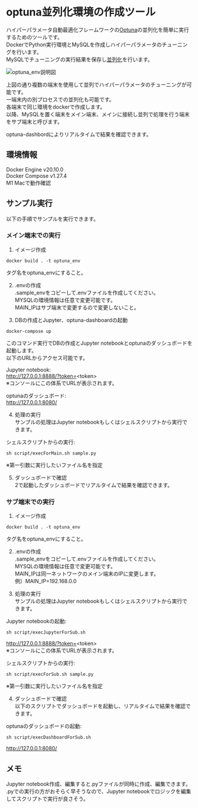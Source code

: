 # optuna並列化環境の作成ツール

ハイパーパラメータ自動最適化フレームワークの[Optuna](https://optuna.org/)の並列化を簡単に実行するためのツールです。  
DockerでPython実行環境とMySQLを作成しハイパーパラメータのチューニングを行います。  
MySQLでチューニングの実行結果を保存し[並列化](https://optuna.readthedocs.io/en/stable/tutorial/10_key_features/004_distributed.html)を行います。  
  
![optuna_env説明図](https://user-images.githubusercontent.com/72649937/111029676-488ef080-8441-11eb-8312-46e3d132230e.png)  
  
上図の通り複数の端末を使用して並列でハイパーパラメータのチューニングが可能です。  
一端末内の別プロセスでの並列化も可能です。  
各端末で同じ環境をdockerで作成します。  
以降、MySQLを置く端末をメイン端末、メインに接続し並列で処理を行う端末をサブ端末と呼びます。  
  
optuna-dashbordによりリアルタイムで結果を確認できます。  

## 環境情報
Docker Engine v20.10.0  
Docker Compose v1.27.4  
M1 Macで動作確認  

## サンプル実行
以下の手順でサンプルを実行できます。

### メイン端末での実行
1. イメージ作成  
```
docker build . -t optuna_env
```
タグ名をoptuna_envにすること。

2. .envの作成  
.sample_envをコピーして.envファイルを作成してください。  
MYSQLの環境情報は任意で変更可能です。  
MAIN_IPはサブ端末で変更するので変更しないこと。  

3. DBの作成とJupyter、optuna-dashboardの起動  
```
docker-compose up
```
このコマンド実行でDBの作成とJupyter notebookとoptunaのダッシュボードを起動します。  
以下のURLからアクセス可能です。  
  
Jupyter notebook:  
http://127.0.0.1:8888/?token=<token\>  
※コンソールにこの体系でURLが表示されます。  
  
optunaのダッシュボード:  
http://127.0.0.1:8080/

4. 処理の実行  
サンプルの処理はJupyter notebookもしくはシェルスクリプトから実行できます。  
  
シェルスクリプトからの実行:  
```
sh script/execForMain.sh sample.py
```
※第一引数に実行したいファイル名を指定  

5. ダッシュボードで確認  
2で起動したダッシュボードでリアルタイムで結果を確認できます。

### サブ端末での実行
1. イメージ作成  
```
docker build . -t optuna_env
```
タグ名をoptuna_envにすること。

2. .envの作成  
.sample_envをコピーして.envファイルを作成してください。  
MYSQLの環境情報は任意で変更可能です。  
MAIN_IPは同一ネットワークのメイン端末のIPに変更します。  
例）MAIN_IP=192.168.0.0  

3. 処理の実行  
サンプルの処理はJupyter notebookもしくはシェルスクリプトから実行できます。  
  
Jupyter notebookの起動:  
```
sh script/execJupyterForSub.sh
```
http://127.0.0.1:8888/?token=<token\>  
※コンソールにこの体系でURLが表示されます。  
  
シェルスクリプトからの実行:  
```
sh script/execForSub.sh sample.py
```
※第一引数に実行したいファイル名を指定  
  
4. ダッシュボードで確認  
以下のスクリプトでダッシュボードを起動し、リアルタイムで結果を確認できます。  
  
optunaのダッシュボードの起動:
```
sh script/execDashboardForSub.sh
```
http://127.0.0.1:8080/  

## メモ
Jupyter notebook作成、編集すると.pyファイルが同時に作成、編集できます。  
.pyでの実行の方がおそらく早そうなので、Jupyter notebookでロジックを編集してスクリプトで実行が良さそう。
